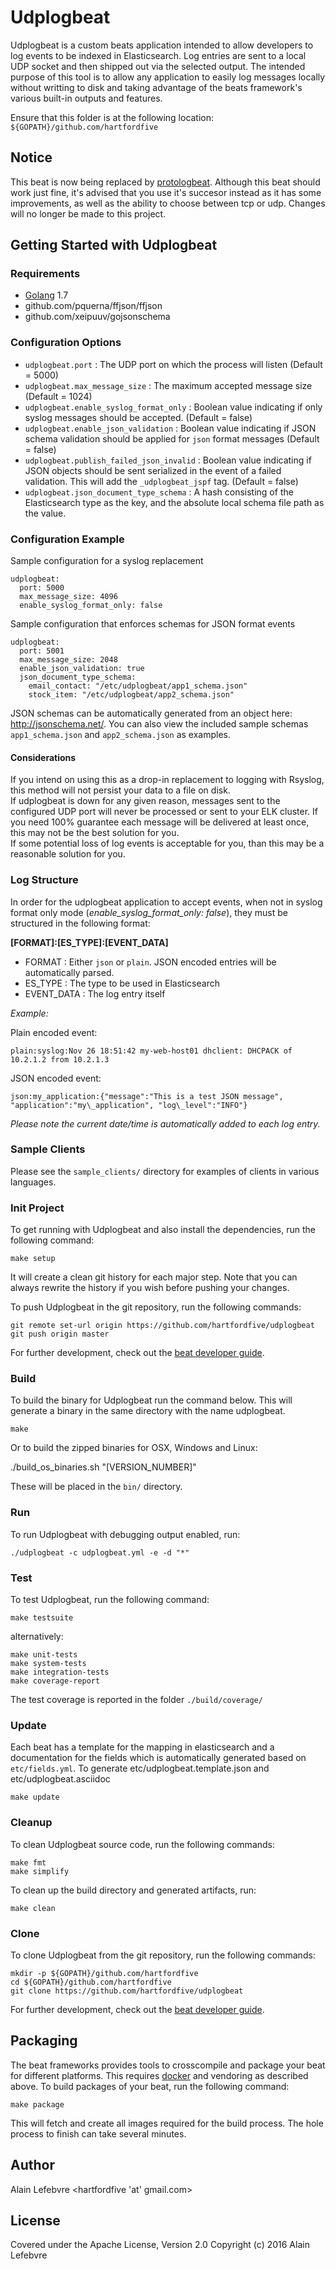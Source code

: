# Udplogbeat

Udplogbeat is a custom beats application intended to allow developers to log events to be indexed in Elasticsearch.  Log entries are sent to a local UDP socket and then shipped out via the selected output.
The intended purpose of this tool is to allow any application to easily log messages locally without writting to disk and taking advantage of the beats framework's various built-in outputs and features.

Ensure that this folder is at the following location:
`${GOPATH}/github.com/hartfordfive`

## Notice

This beat is now being replaced by [protologbeat](https://www.github.com/hartfordfive/protologbeat).  Although this beat should work just fine, it's advised that you use it's succesor instead as it has some improvements, as well as the ability to choose between tcp or udp.  Changes will no longer be made to this project.


## Getting Started with Udplogbeat

### Requirements

* [Golang](https://golang.org/dl/) 1.7
* github.com/pquerna/ffjson/ffjson
* github.com/xeipuuv/gojsonschema

### Configuration Options

- `udplogbeat.port` : The UDP port on which the process will listen (Default = 5000)
- `udplogbeat.max_message_size` : The maximum accepted message size (Default = 1024)
- `udplogbeat.enable_syslog_format_only` : Boolean value indicating if only syslog messages should be accepted. (Default = false)
- `udplogbeat.enable_json_validation` : Boolean value indicating if JSON schema validation should be applied for `json` format messages (Default = false)
- `udplogbeat.publish_failed_json_invalid` : Boolean value indicating if JSON objects should be sent serialized in the event of a failed validation.  This will add the `_udplogbeat_jspf` tag. (Default = false)
- `udplogbeat.json_document_type_schema` :  A hash consisting of the Elasticsearch type as the key, and the absolute local schema file path as the value.

### Configuration Example

Sample configuration for a syslog replacement
```
udplogbeat:
  port: 5000
  max_message_size: 4096
  enable_syslog_format_only: false
```

Sample configuration that enforces schemas for JSON format events
```
udplogbeat:
  port: 5001
  max_message_size: 2048
  enable_json_validation: true
  json_document_type_schema: 
    email_contact: "/etc/udplogbeat/app1_schema.json"
    stock_item: "/etc/udplogbeat/app2_schema.json"
```

JSON schemas can be automatically generated from an object here: http://jsonschema.net/.  You can also view the included sample schemas `app1_schema.json` and `app2_schema.json` as examples.

#### Considerations

If you intend on using this as a drop-in replacement to logging with Rsyslog, this method will not persist your data to a file on disk.  
If udplogbeat is down for any given reason, messages sent to the configured UDP port will never be processed or sent to your ELK cluster.
If you need 100% guarantee each message will be delivered at least once, this may not be the best solution for you.  
If some potential loss of log events is acceptable for you, than this may be a reasonable solution for you.


### Log Structure

In order for the udplogbeat application to accept events, when not in syslog format only mode (*enable_syslog_format_only: false*), they must be structured in the following format:

**[FORMAT]:[ES_TYPE]:[EVENT_DATA]**

* FORMAT : Either `json` or `plain`.  JSON encoded entries will be automatically parsed.
* ES_TYPE : The type to be used in Elasticsearch
* EVENT_DATA : The log entry itself

*Example:*

Plain encoded event:
```
plain:syslog:Nov 26 18:51:42 my-web-host01 dhclient: DHCPACK of 10.2.1.2 from 10.2.1.3
```

JSON encoded event:
```
json:my_application:{"message":"This is a test JSON message", "application":"my\_application", "log\_level":"INFO"}
```

*Please note the current date/time is automatically added to each log entry.*

### Sample Clients

Please see the `sample_clients/` directory for examples of clients in various languages.


### Init Project
To get running with Udplogbeat and also install the
dependencies, run the following command:

```
make setup
```

It will create a clean git history for each major step. Note that you can always rewrite the history if you wish before pushing your changes.

To push Udplogbeat in the git repository, run the following commands:

```
git remote set-url origin https://github.com/hartfordfive/udplogbeat
git push origin master
```

For further development, check out the [beat developer guide](https://www.elastic.co/guide/en/beats/libbeat/current/new-beat.html).

### Build

To build the binary for Udplogbeat run the command below. This will generate a binary
in the same directory with the name udplogbeat.

```
make
```

Or to build the zipped binaries for OSX, Windows and Linux:

./build_os_binaries.sh "[VERSION_NUMBER]"

These will be placed in the `bin/` directory.

### Run

To run Udplogbeat with debugging output enabled, run:

```
./udplogbeat -c udplogbeat.yml -e -d "*"
```


### Test

To test Udplogbeat, run the following command:

```
make testsuite
```

alternatively:
```
make unit-tests
make system-tests
make integration-tests
make coverage-report
```

The test coverage is reported in the folder `./build/coverage/`

### Update

Each beat has a template for the mapping in elasticsearch and a documentation for the fields
which is automatically generated based on `etc/fields.yml`.
To generate etc/udplogbeat.template.json and etc/udplogbeat.asciidoc

```
make update
```


### Cleanup

To clean  Udplogbeat source code, run the following commands:

```
make fmt
make simplify
```

To clean up the build directory and generated artifacts, run:

```
make clean
```


### Clone

To clone Udplogbeat from the git repository, run the following commands:

```
mkdir -p ${GOPATH}/github.com/hartfordfive
cd ${GOPATH}/github.com/hartfordfive
git clone https://github.com/hartfordfive/udplogbeat
```


For further development, check out the [beat developer guide](https://www.elastic.co/guide/en/beats/libbeat/current/new-beat.html).


## Packaging

The beat frameworks provides tools to crosscompile and package your beat for different platforms. This requires [docker](https://www.docker.com/) and vendoring as described above. To build packages of your beat, run the following command:

```
make package
```

This will fetch and create all images required for the build process. The hole process to finish can take several minutes.

## Author

Alain Lefebvre <hartfordfive 'at' gmail.com>

## License

Covered under the Apache License, Version 2.0
Copyright (c) 2016 Alain Lefebvre